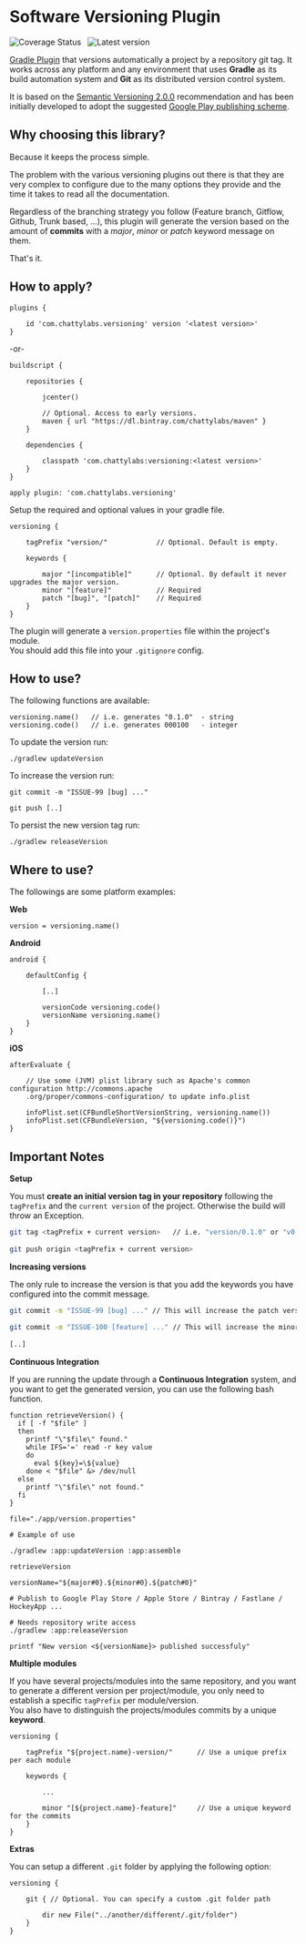 # Software Versioning Plugin

![Coverage Status][02] &nbsp; ![Latest version][01]

[Gradle Plugin][3] that versions automatically a project by a repository git tag.
It works across any platform and any environment that uses **Gradle** as its build automation system and **Git**
as its distributed version control system.

It is based on the [Semantic Versioning 2.0.0][1] recommendation and has been initially developed
to adopt the suggested [Google Play publishing scheme][2].


## Why choosing this library?

Because it keeps the process simple.

The problem with the various versioning plugins out there is that they are very complex to configure
due to the many options they provide and the time it takes to read all the documentation.

Regardless of the branching strategy you follow (Feature branch, Gitflow, Github, Trunk based, ...), 
this plugin will generate the version based on the amount of **commits** with a _major_, _minor_ or 
_patch_ keyword message on them.

That's it.


## How to apply?

    plugins {
        
        id 'com.chattylabs.versioning' version '<latest version>'
    }
 
-or-
 
    buildscript {
        
        repositories { 
        
            jcenter() 
            
            // Optional. Access to early versions.
            maven { url "https://dl.bintray.com/chattylabs/maven" }
        }
        
        dependencies {
        
            classpath 'com.chattylabs:versioning:<latest version>'
        }
    }
        
    apply plugin: 'com.chattylabs.versioning'
      
      
Setup the required and optional values in your gradle file.
 
    versioning {
        
        tagPrefix "version/"            // Optional. Default is empty.
        
        keywords {
        
            major "[incompatible]"      // Optional. By default it never upgrades the major version.
            minor "[feature]"           // Required
            patch "[bug]", "[patch]"    // Required
        }
    }

The plugin will generate a `version.properties` file within the project's module.
<br/>You should add this file into your `.gitignore` config.
    
    
## How to use?

The following functions are available:

    versioning.name()   // i.e. generates "0.1.0"  - string
    versioning.code()   // i.e. generates 000100   - integer

To update the version run:

    ./gradlew updateVersion
    
To increase the version run:

    git commit -m "ISSUE-99 [bug] ..."
    
    git push [..]
    
To persist the new version tag run:

    ./gradlew releaseVersion
    

## Where to use?

The followings are some platform examples:

**Web**

    version = versioning.name()

**Android**
     
    android {
        
        defaultConfig {
        
            [..]
            
            versionCode versioning.code()
            versionName versioning.name()
        }
    }
    
**iOS**
 
    afterEvaluate {
        
        // Use some (JVM) plist library such as Apache's common configuration http://commons.apache
        .org/proper/commons-configuration/ to update info.plist
        
        infoPlist.set(CFBundleShortVersionString, versioning.name())
        infoPlist.set(CFBundleVersion, "${versioning.code()}")
    }


## Important Notes


**Setup**

You must **create an initial version tag in your repository** following the `tagPrefix` and 
the `current version` of the project. Otherwise the build will throw an Exception.
    
```bash
git tag <tagPrefix + current version>   // i.e. "version/0.1.0" or "v0.1.0"
 
git push origin <tagPrefix + current version>
```


**Increasing versions**

The only rule to increase the version is that you add the keywords you have configured into the commit message.

```bash
git commit -m "ISSUE-99 [bug] ..." // This will increase the patch version - "0.1.1"
 
git commit -m "ISSUE-100 [feature] ..." // This will increase the minor version - "0.2.0"
 
[..]
```


**Continuous Integration**

If you are running the update through a **Continuous Integration** system, and you want to get 
the generated version, you can use the following bash function.

    function retrieveVersion() {
      if [ -f "$file" ]
      then
        printf "\"$file\" found."
        while IFS='=' read -r key value
        do
          eval ${key}=\${value}
        done < "$file" &> /dev/null
      else
        printf "\"$file\" not found."
      fi
    }
     
    file="./app/version.properties"
     
    # Example of use
     
    ./gradlew :app:updateVersion :app:assemble
     
    retrieveVersion
     
    versionName="${major#0}.${minor#0}.${patch#0}"
     
    # Publish to Google Play Store / Apple Store / Bintray / Fastlane / HockeyApp ...
     
    # Needs repository write access
    ./gradlew :app:releaseVersion 
     
    printf "New version <${versionName}> published successfuly"


**Multiple modules**

If you have several projects/modules into the same repository, and you want to generate a different 
version per project/module, you only need to establish a specific `tagPrefix` per module/version.
<br/>You also have to distinguish the projects/modules commits by a unique **keyword**.

    versioning {
            
        tagPrefix "${project.name}-version/"      // Use a unique prefix per each module
            
        keywords {
        
            ...
            
            minor "[${project.name}-feature]"     // Use a unique keyword for the commits
        }
    }
    
**Extras**

You can setup a different `.git` folder by applying the following option:

    versioning {

        git { // Optional. You can specify a custom .git folder path
        
            dir new File("../another/different/.git/folder")
        }
    }

&nbsp;

[01]: https://api.bintray.com/packages/chattylabs/maven/versioning/images/download.svg?label=Latest%20version
[02]: https://coveralls.io/repos/chattylabs/versioning/badge.svg?branch=master&service=github
[1]: https://semver.org/
[2]: https://developer.android.com/google/play/publishing/multiple-apks#VersionCodes
[3]: https://plugins.gradle.org/plugin/com.chattylabs.versioning